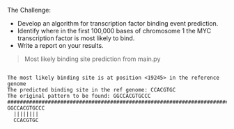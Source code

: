 The Challenge:

* Develop an algorithm for transcription factor binding event prediction.
* Identify where in the first 100,000 bases of chromosome 1 the MYC transcription factor is most likely to bind.
* Write a report on your results.


> Most likely binding site prediction from main.py 
```

The most likely binding site is at position <19245> in the reference genome
The predicted binding site in the ref genome: CCACGTGC
The original pattern to be found: GGCCACGTGCCC
##############################################################################
GGCCACGTGCCC
  ||||||||
  CCACGTGC
```
